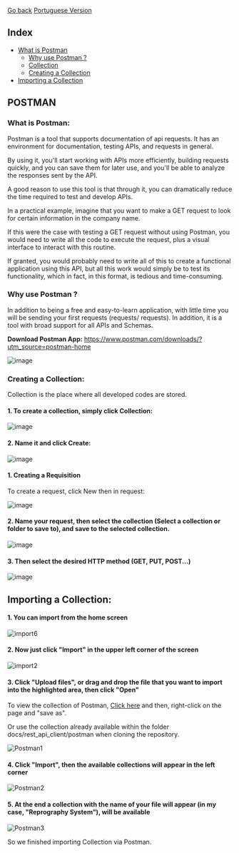 <a href="https://github.com/Squad-Back-End/reprography-nodejs/blob/master/docs/rest_api_client/README-en.md">Go back</a>
<a href="https://github.com/Squad-Back-End/reprography-nodejs/blob/master/docs/rest_api_client/postman/README.md">Portuguese Version</a>

 ## Index
 - [What is Postman](#WhatIsPostman)
     - [Why use Postman ?](#WhyUsePostman)
     - [Collection](https://github.com/Squad-Back-End/reprography-nodejs/blob/3606d4b28179c114f7f759dc36be8609d7a6b56e/docs/rest_api_client/postman/Reprography%20System.postman_collection.json)
     - [Creating a Collection](#CreatingACollection)
 - [Importing a Collection](#ImportingACollection)

## POSTMAN

### <a name="WhatIsPostman"></a> What is Postman:

Postman is a tool that supports documentation of api requests. It has an environment for documentation, testing APIs, and requests in general.

By using it, you'll start working with APIs more efficiently, building requests quickly, and you can save them for later use, and you'll be able to analyze the responses sent by the API.

A good reason to use this tool is that through it, you can dramatically reduce the time required to test and develop APIs.

In a practical example, imagine that you want to make a GET request to look for certain information in the company name.

If this were the case with testing a GET request without using Postman, you would need to write all the code to execute the request, plus a visual interface to interact with this routine.

If granted, you would probably need to write all of this to create a functional application using this API, but all this work would simply be to test its functionality, which in fact, in this format, is tedious and time-consuming.

### <a name="WhyUsePostman"></a> Why use Postman ?

In addition to being a free and easy-to-learn application, with little time you will be sending your first requests (requests/ requests). In addition, it is a tool with broad support for all APIs and Schemas.

**Download Postman App:** https://www.postman.com/downloads/?utm_source=postman-home

![image](https://user-images.githubusercontent.com/71888050/142628036-780b4135-ce4b-4602-98fa-02969972ef8b.png)

### <a name="CreatingACollection"></a> Creating a Collection:

Collection is the place where all developed codes are stored.

#### 1. To create a collection, simply click Collection:

![image](https://user-images.githubusercontent.com/71888050/142628476-bef75124-d3d1-401d-9e9f-e4f50a182030.png)

#### 2. Name it and click Create:

![image](https://user-images.githubusercontent.com/71888050/142628517-ff8b1253-b4e6-4e25-ac66-0964424f1b13.png)

#### 1. Creating a Requisition

To create a request, click New then in request:

![image](https://user-images.githubusercontent.com/71888050/142628575-a4070117-45e2-4e74-b5b8-ec969ae9495c.png)

#### 2. Name your request, then select the collection (Select a collection or folder to save to), and save to the selected collection.

![image](https://user-images.githubusercontent.com/71888050/142628632-c4b5dd99-259b-4d43-bd36-7253558d10f8.png)

#### 3. Then select the desired HTTP method (GET, PUT, POST...)

![image](https://user-images.githubusercontent.com/71888050/142628688-46398c3e-1642-48ff-9f92-36d389ceeed4.png)

## <a name="ImportingACollection"></a> Importing a Collection:

#### 1. You can import from the home screen

![import6](https://user-images.githubusercontent.com/71890228/142638750-ae4c91fd-1fc0-45f2-9456-d5956a4569d4.png)

#### 2. Now just click "Import" in the upper left corner of the screen

![import2](https://user-images.githubusercontent.com/71890228/142635964-49db79fc-86d1-4797-8b3a-d84ccd63217c.png)

#### 3. Click "Upload files", or drag and drop the file that you want to import into the highlighted area, then click "Open"

To view the collection of Postman, [Click here](https://raw.githubusercontent.com/Squad-Back-End/reprography-nodejs/master/docs/rest_api_client/postman/Reprography%20System.postman_collection.json) and then, right-click on the page and "save as".

Or use the collection already available within the folder docs/rest_api_client/postman when cloning the repository.

![Postman1](https://user-images.githubusercontent.com/71890228/143041768-34a89193-604f-4a69-8f61-fb2f26cbc214.png)

#### 4. Click "Import", then the available collections will appear in the left corner

![Postman2](https://user-images.githubusercontent.com/71890228/143042027-4df6885c-efa9-44e2-9b77-1d4dd80c8235.png)

#### 5. At the end a collection with the name of your file will appear (in my case, "Reprography System"), will be available

![Postman3](https://user-images.githubusercontent.com/71890228/143042764-e395bc87-ccd5-4056-a3ee-71e0dd7fe2f3.png)

So we finished importing Collection via Postman.

